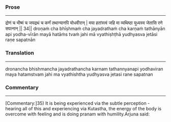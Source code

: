 ### Prose 
 --- 
द्रोणं च भीष्मं च जयद्रथं च
कर्णं तथान्यानपि योधवीरान् |
मया हतांस्त्वं जहि मा व्यथिष्ठा
युध्यस्व जेतासि रणे सपत्नान् || 34||
droṇaṁ cha bhīṣhmaṁ cha jayadrathaṁ cha
karṇaṁ tathānyān api yodha-vīrān
mayā hatāṁs tvaṁ jahi mā vyathiṣhṭhā
yudhyasva jetāsi raṇe sapatnān

### Translation 
 --- 
dronancha bhishmancha jayadrathancha karnam tathannyanapi yodhaviran maya hatamstvam jahi ma vyathishtha yudhyasva jetasi rane sapatnan

### Commentary 
 --- 
[Commentary:]35) It is being experienced via the subtle perception - hearing all of this and experiencing via Kutastha, the energy of the body is overcome with feeling and is doing pranam with humility.Arjuna said: